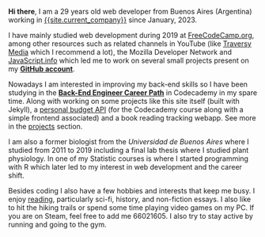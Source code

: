 **Hi there**, I am a 29 years old web developer from Buenos Aires (Argentina) working in [{{site.current_company}}]({{site.current_company_url}}) since January, 2023.

I have mainly studied web development during 2019 at [FreeCodeCamp.org](https://www.freecodecamp.org/), among other resources such as related channels in YouTube (like [Traversy Media](https://www.youtube.com/channel/UC29ju8bIPH5as8OGnQzwJyA) which I recommend a lot), the Mozilla Developer Network and [JavaScript.info](https://javascript.info/) which led me to work on several small projects present on my [**GitHub account**](https://github.com/lezojeda).

Nowadays I am interested in improving my back-end skills so I have been studying in the [**Back-End Engineer Career Path**](https://www.codecademy.com/career-journey/back-end-engineer) in Codecademy in my spare time. Along with working on some projects like this site itself (built with Jekyll), a [personal budget API](https://github.com/lezojeda/personal-budget) (for the Codecademy course along with a simple frontend associated) and a book reading tracking webapp. See more in the [projects](/projects) section.

I am also a former biologist from the *Universidad de Buenos Aires* where I studied from 2011 to 2019 including a final lab thesis where I studied plant physiology. In one of my Statistic courses is where I started programming with R which later led to my interest in web development and the career shift.

Besides coding I also have a few hobbies and interests that keep me busy. I enjoy [reading](/reading), particularly sci-fi, history, and non-fiction essays. I also like to hit the hiking trails or spend some time playing video games on my PC. If you are on Steam, feel free to add me 66021605. I also try to stay active by running and going to the gym.